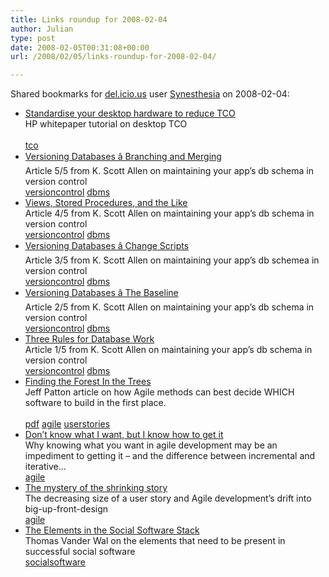 ```yaml
---
title: Links roundup for 2008-02-04
author: Julian
type: post
date: 2008-02-05T00:31:08+00:00
url: /2008/02/05/links-roundup-for-2008-02-04/

---
```

Shared bookmarks for [del.icio.us][1] user [Synesthesia][2] on 2008-02-04:

  * [Standardise your desktop hardware to reduce TCO][3]  
    HP whitepaper tutorial on desktop TCO<br>   
    [tco][4] 
  * [Versioning Databases &acirc; Branching and Merging][5]  
    Article 5/5 from K. Scott Allen on maintaining your app&#8217;s db schema in version control  
    [versioncontrol][6] [dbms][7] 
  * [Views, Stored Procedures, and the Like][8]  
    Article 4/5 from K. Scott Allen on maintaining your app&#8217;s db schema in version control  
    [versioncontrol][6] [dbms][7] 
  * [Versioning Databases &acirc; Change Scripts][9]  
    Article 3/5 from K. Scott Allen on maintaining your app&#8217;s db schemea in version control  
    [versioncontrol][6] [dbms][7] 
  * [Versioning Databases &acirc; The Baseline][10]  
    Article 2/5 from K. Scott Allen on maintaining your app&#8217;s db schema in version control   
    [versioncontrol][6] [dbms][7] 
  * [Three Rules for Database Work][11]  
    Article 1/5 from K. Scott Allen on maintaining your app&#8217;s db schema in version control  
    [versioncontrol][6] [dbms][7] 
  * [Finding the Forest In the Trees][12]  
    Jeff Patton article on how Agile methods can best decide WHICH software to build in the first place.<br>   
    [pdf][13] [agile][14] [userstories][15] 
  * [Don&#8217;t know what I want, but I know how to get it][16]  
    Why knowing what you want in agile development may be an impediment to getting it &#8211; and the difference between incremental and iterative&#8230;   
    [agile][14] 
  * [The mystery of the shrinking story][17]  
    The decreasing size of a user story and Agile development&#8217;s drift into big-up-front-design   
    [agile][14] 
  * [The Elements in the Social Software Stack][18]  
    Thomas Vander Wal on the elements that need to be present in successful social software   
    [socialsoftware][19]

 [1]: http://del.icio.us/
 [2]: http://del.icio.us/synesthesia
 [3]: http://i.i.com.com/cnwk.1d/html/itp/Desktop_Standards.pdf
 [4]: http://del.icio.us/synesthesia/tco
 [5]: http://odetocode.com/Blogs/scott/archive/2008/02/03/11746.aspx
 [6]: http://del.icio.us/synesthesia/versioncontrol
 [7]: http://del.icio.us/synesthesia/dbms
 [8]: http://odetocode.com/Blogs/scott/archive/2008/02/02/11737.aspx
 [9]: http://odetocode.com/Blogs/scott/archive/2008/02/02/11721.aspx
 [10]: http://odetocode.com/Blogs/scott/archive/2008/01/31/11710.aspx
 [11]: http://odetocode.com/Blogs/scott/archive/2008/01/30/11702.aspx
 [12]: http://www.agileproductdesign.com/writing/finding_the_forest.pdf
 [13]: http://del.icio.us/synesthesia/pdf
 [14]: http://del.icio.us/synesthesia/agile
 [15]: http://del.icio.us/synesthesia/userstories
 [16]: http://www.agileproductdesign.com/blog/dont_know_what_i_want.html
 [17]: http://www.agileproductdesign.com/blog/the_shrinking_story.html
 [18]: http://www.personalinfocloud.com/2008/01/the-elements-in.html
 [19]: http://del.icio.us/synesthesia/socialsoftware